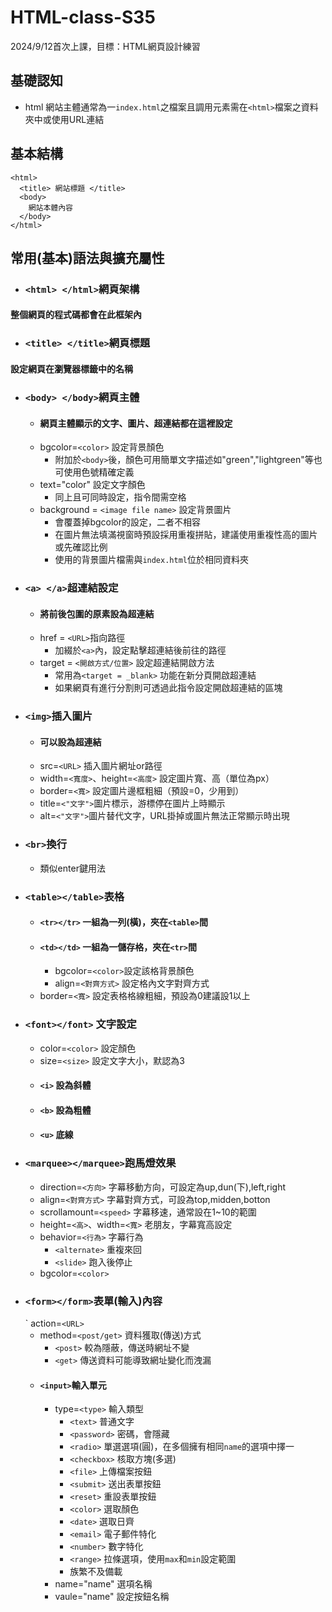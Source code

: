 # HTML-class-S35
2024/9/12首次上課，目標：HTML網頁設計練習
## 基礎認知
- html 網站主體通常為一```index.html```之檔案且調用元素需在```<html>```檔案之資料夾中或使用URL連結
## 基本結構
```
<html>
  <title> 網站標題 </title>
  <body>
    網站本體內容
  </body>
</html>
```
## 常用(基本)語法與擴充屬性
- ### ```<html> </html>```網頁架構
#### 整個網頁的程式碼都會在此框架內
- ### ```<title> </title>```網頁標題
#### 設定網頁在瀏覽器標籤中的名稱
- ### ```<body> </body>```網頁主體
  - #### 網頁主體顯示的文字、圖片、超連結都在這裡設定
  - bgcolor=```<color>``` 設定背景顏色
    - 附加於```<body>```後，顏色可用簡單文字描述如"green","lightgreen"等也可使用色號精確定義
  - text="color" 設定文字顏色
    - 同上且可同時設定，指令間需空格
  - background = ```<image file name>``` 設定背景圖片
    - 會覆蓋掉bgcolor的設定，二者不相容
    - 在圖片無法填滿視窗時預設採用重複拼貼，建議使用重複性高的圖片或先確認比例
    - 使用的背景圖片檔需與```index.html```位於相同資料夾
- ### ```<a> </a>```超連結設定
  - #### 將前後包圍的原素設為超連結
  - href = ```<URL>```指向路徑
    - 加綴於```<a>```內，設定點擊超連結後前往的路徑
  - target = ```<開啟方式/位置>``` 設定超連結開啟方法
    - 常用為```<target = _blank>``` 功能在新分頁開啟超連結
    - 如果網頁有進行分割則可透過此指令設定開啟超連結的區塊
- ### ```<img>```插入圖片
   - #### 可以設為超連結
   - src=```<URL>``` 插入圖片網址or路徑
   - width=```<寬度>```、height=```<高度>``` 設定圖片寬、高（單位為px）
   - border=```<寬>``` 設定圖片邊框粗細（預設=0，少用到）
   - title=```<"文字">```圖片標示，游標停在圖片上時顯示
   - alt=```<"文字">```圖片替代文字，URL掛掉或圖片無法正常顯示時出現
- ### ```<br>```換行
  - 類似enter鍵用法
- ### ```<table></table>```表格
  - #### ```<tr></tr>``` 一組為一列(橫)，夾在```<table>```間 
  - #### ```<td></td>``` 一組為一儲存格，夾在```<tr>```間
    - bgcolor=```<color>```設定該格背景顏色
    - align=```<對齊方式>``` 設定格內文字對齊方式
  - border=```<寬>``` 設定表格格線粗細，預設為0建議設1以上
- ### ```<font></font>``` 文字設定
  - color=```<color>``` 設定顏色
  - size=```<size>``` 設定文字大小，默認為3
  - #### ```<i>``` 設為斜體
  - #### ```<b>``` 設為粗體
  - #### ```<u>``` 底線
- ### ```<marquee></marquee>```跑馬燈效果
  - direction=```<方向>``` 字幕移動方向，可設定為up,dun(下),left,right
  - align=```<對齊方式>``` 字幕對齊方式，可設為top,midden,botton
  - scrollamount=```<speed>``` 字幕移速，通常設在1~10的範圍
  - height=```<高>```、width=```<寬>``` 老朋友，字幕寬高設定
  - behavior=```<行為>``` 字幕行為
    - ```<alternate>``` 重複來回
    - ```<slide>``` 跑入後停止
  - bgcolor=```<color>```
- ### ```<form></form>```表單(輸入)內容
  ` action=```<URL>```
  - method=```<post/get>``` 資料獲取(傳送)方式
    - ```<post>``` 較為隱蔽，傳送時網址不變
    - ```<get>``` 傳送資料可能導致網址變化而洩漏
  - #### ```<input>```輸入單元
    - type=```<type>``` 輸入類型
      - ```<text>``` 普通文字
      - ```<password>``` 密碼，會隱藏
      - ```<radio>``` 單選選項(圓)，在多個擁有相同```name```的選項中擇一
      - ```<checkbox>``` 核取方塊(多選)
      - ```<file>``` 上傳檔案按鈕
      - ```<submit>``` 送出表單按鈕
      - ```<reset>``` 重設表單按鈕
      - ```<color>``` 選取顏色
      - ```<date>``` 選取日齊
      - ```<email>``` 電子郵件特化
      - ```<number>``` 數字特化
      - ```<range>``` 拉條選項，使用```max```和```min```設定範圍
      - 族繁不及備載
    - name="name" 選項名稱
    - vaule="name" 設定按鈕名稱

